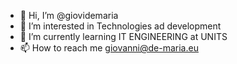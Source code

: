 - 👋 Hi, I’m @giovidemaria
- 👀 I’m interested in Technologies ad development
- 🌱 I’m currently learning IT ENGINEERING at UNITS
- 📫 How to reach me giovanni@de-maria.eu

<!---
giovidemaria/giovidemaria is a ✨ special ✨ repository because its `README.md` (this file) appears on your GitHub profile.
You can click the Preview link to take a look at your changes.
--->
